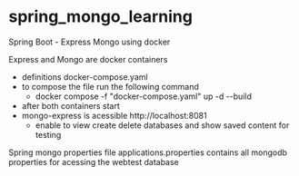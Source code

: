 # spring_mongo_learning
Spring Boot - Express Mongo using docker

Express and Mongo are docker containers
  - definitions docker-compose.yaml
  - to compose the file run the following command
    - docker compose -f "docker-compose.yaml" up -d --build 
  - after both containers start
  - mongo-express is acessible http://localhost:8081
    - enable to view create delete databases and show saved content for testing
  
Spring mongo properties
  file applications.properties contains all mongodb properties for acessing the webtest database
  
